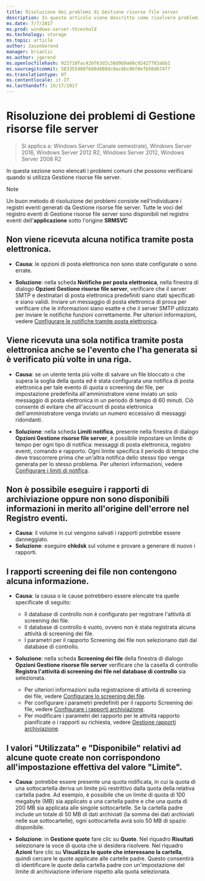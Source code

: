 ```yaml
---
title: Risoluzione dei problemi di Gestione risorse file server
description: In questo articolo viene descritto come risolvere problemi comuni quando si utilizza Gestione risorse file server
ms.date: 7/7/2017
ms.prod: windows-server-threshold
ms.technology: storage
ms.topic: article
author: JasonGerend
manager: brianlic
ms.author: jgerend
ms.openlocfilehash: 923710fac426f63d2c38d9b9a68c92427783abb1
ms.sourcegitcommit: 583355400f6b0d880dc0ac6bc06f0efb50d674f7
ms.translationtype: HT
ms.contentlocale: it-IT
ms.lasthandoff: 10/17/2017
---
```

# <a name="troubleshooting-file-server-resource-manager"></a>Risoluzione dei problemi di Gestione risorse file server

> Si applica a: Windows Server (Canale semestrale), Windows Server 2016, Windows Server 2012 R2, Windows Server 2012, Windows Server 2008 R2

In questa sezione sono elencati i problemi comuni che possono verificarsi quando si utilizza Gestione risorse file server.

> [!Note]
> Un buon metodo di risoluzione dei problemi consiste nell'individuare i registri eventi generati da Gestione risorse file server. Tutte le voci del registro eventi di Gestione risorse file server sono disponibili nel registro eventi dell'**applicazione** sotto l'origine **SRMSVC**

## <a name="i-am-not-receiving-e-mail-notifications"></a>Non viene ricevuta alcuna notifica tramite posta elettronica.

-   **Causa**: le opzioni di posta elettronica non sono state configurate o sono errate.

-   **Soluzione**: nella scheda **Notifiche per posta elettronica**, nella finestra di dialogo **Opzioni Gestione risorse file server**, verificare che il server SMTP e destinatari di posta elettronica predefiniti siano stati specificati e siano validi. Inviare un messaggio di posta elettronica di prova per verificare che le informazioni siano esatte e che il server SMTP utilizzato per inviare le notifiche funzioni correttamente. Per ulteriori informazioni, vedere [Configurare le notifiche tramite posta elettronica](configure-email-notifications.md).


## <a name="i-am-only-receiving-one-e-mail-notification-even-though-the-event-that-triggered-that-notification-happened-several-times-in-a-row"></a>Viene ricevuta una sola notifica tramite posta elettronica anche se l'evento che l'ha generata si è verificato più volte in una riga.

-   **Causa**: se un utente tenta più volte di salvare un file bloccato o che supera la soglia della quota ed è stata configurata una notifica di posta elettronica per tale evento di quota o screening dei file, per impostazione predefinita all'amministratore viene inviato un solo messaggio di posta elettronica in un periodo di tempo di 60 minuti. Ciò consente di evitare che all'account di posta elettronica dell'amministratore venga inviato un numero eccessivo di messaggi ridondanti.

-   **Soluzione**: nella scheda **Limiti notifica**, presente nella finestra di dialogo **Opzioni Gestione risorse file server**, è possibile impostare un limite di tempo per ogni tipo di notifica: messaggi di posta elettronica, registro eventi, comando e rapporto. Ogni limite specifica il periodo di tempo che deve trascorrere prima che un'altra notifica dello stesso tipo venga generata per lo stesso problema. Per ulteriori informazioni, vedere [Configurare i limiti di notifica](configure-notification-limits.md).


## <a name="my-storage-reports-keep-failing-and-little-or-no-information-is-available-in-the-event-log-regarding-the-source-of-the-failure"></a>Non è possibile eseguire i rapporti di archiviazione oppure non sono disponibili informazioni in merito all'origine dell'errore nel Registro eventi.

-   **Causa**: il volume in cui vengono salvati i rapporti potrebbe essere danneggiato.
-   **Soluzione**: eseguire **chkdsk** sul volume e provare a generare di nuovo i rapporti.

## <a name="my-file-screening-audit-reports-do-not-contain-any-information"></a>I rapporti screening dei file non contengono alcuna informazione.

-   **Causa**: la causa o le cause potrebbero essere elencate tra quelle specificate di seguito:
    -   Il database di controllo non è configurato per registrare l'attività di screening dei file.
    -   Il database di controllo è vuoto, ovvero non è stata registrata alcuna attività di screening dei file.
    -   I parametri per il rapporto Screening dei file non selezionano dati dal database di controllo.
    
-   **Soluzione**: nella scheda **Screening dei file** della finestra di dialogo **Opzioni Gestione risorse file server** verificare che la casella di controllo **Registra l'attività di screening dei file nel database di controllo** sia selezionata.
    -   Per ulteriori informazioni sulla registrazione di attività di screening dei file, vedere [Configurare lo screening dei file](configure-file-screen-audit.md).
    -   Per configurare i parametri predefiniti per il rapporto Screening dei file, vedere [Configurare i rapporti archiviazione](configure-storage-reports.md).
    -   Per modificare i parametri del rapporto per le attività rapporto pianificate o i rapporti su richiesta, vedere [Gestione rapporti archiviazione](storage-reports-management.md).

## <a name="the-used-and-available-values-for-some-of-the-quotas-i-have-created-do-not-correspond-to-the-actual-limit-setting"></a>I valori "Utilizzata" e "Disponibile" relativi ad alcune quote create non corrispondono all'impostazione effettiva del valore "Limite".

-   **Causa**: potrebbe essere presente una quota nidificata, in cui la quota di una sottocartella deriva un limite più restrittivo dalla quota della relativa cartella padre. Ad esempio, è possibile che un limite di quota di 100 megabyte (MB) sia applicato a una cartella padre e che una quota di 200 MB sia applicata alle singole sottocartelle. Se la cartella padre include un totale di 50 MB di dati archiviati (la somma dei dati archiviati nelle sue sottocartelle), ogni sottocartella avrà solo 50 MB di spazio disponibile.

-   **Soluzione**: in **Gestione quote** fare clic su **Quote**. Nel riquadro **Risultati** selezionare la voce di quota che si desidera risolvere. Nel riquadro **Azioni** fare clic su **Visualizza le quote che interessano la cartella**, quindi cercare le quote applicate alle cartelle padre. Questo consentirà di identificare le quote della cartella padre con un'impostazione del limite di archiviazione inferiore rispetto alla quota selezionata.

